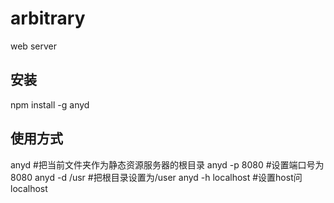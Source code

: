 # arbitrary
web server
## 安装
npm install -g anyd
## 使用方式
anyd #把当前文件夹作为静态资源服务器的根目录
anyd -p 8080 #设置端口号为8080
anyd -d /usr #把根目录设置为/user
anyd -h localhost #设置host问localhost
